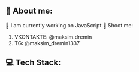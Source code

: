 
## 💫 About me:
🔭 I am currently working on JavaScript
💬 Shoot me:
1. VKONTAKTE: @maksim.dremin
2. TG: @maksim_dremin1337

## 💻 Tech Stack: